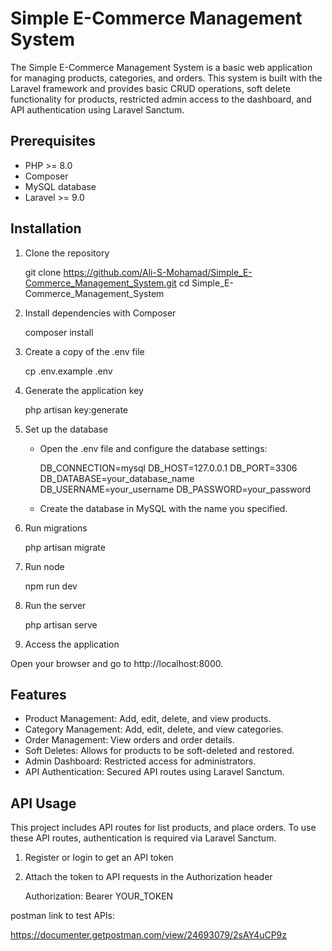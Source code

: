 # Simple E-Commerce Management System

The Simple E-Commerce Management System is a basic web application for managing products, categories, and orders. This system is built with the Laravel framework and provides basic CRUD operations, soft delete functionality for products, restricted admin access to the dashboard, and API authentication using Laravel Sanctum.

## Prerequisites

- PHP >= 8.0
- Composer
- MySQL database
- Laravel >= 9.0

## Installation

1. Clone the repository
  
   git clone https://github.com/Ali-S-Mohamad/Simple_E-Commerce_Management_System.git
   cd Simple_E-Commerce_Management_System
   
2. Install dependencies with Composer
  
   composer install
   
3. Create a copy of the .env file
  
   cp .env.example .env
   
4. Generate the application key
  
   php artisan key:generate
   
5. Set up the database

   - Open the .env file and configure the database settings:
    
     DB_CONNECTION=mysql
     DB_HOST=127.0.0.1
     DB_PORT=3306
     DB_DATABASE=your_database_name
     DB_USERNAME=your_username
     DB_PASSWORD=your_password
     
   - Create the database in MySQL with the name you specified.

6. Run migrations
  
   php artisan migrate
   
8. Run node

   npm run dev
   
9. Run the server
  
   php artisan serve
   
10. Access the application

   Open your browser and go to http://localhost:8000.

## Features

- Product Management: Add, edit, delete, and view products.
- Category Management: Add, edit, delete, and view categories.
- Order Management: View orders and order details.
- Soft Deletes: Allows for products to be soft-deleted and restored.
- Admin Dashboard: Restricted access for administrators.
- API Authentication: Secured API routes using Laravel Sanctum.

## API Usage

This project includes API routes for list products, and place orders. To use these API routes, authentication is required via Laravel Sanctum.

1. Register or login to get an API token
2. Attach the token to API requests in the Authorization header
  
   Authorization: Bearer YOUR_TOKEN

postman link to test APIs:

https://documenter.getpostman.com/view/24693079/2sAY4uCP9z
